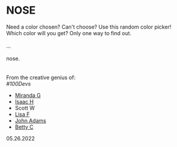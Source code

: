 # NOSE
Need a color chosen? Can't choose? Use this random color picker!
<br>Which color will you get? Only one way to find out.
<br>
<br>...
<br>
<br>nose.
<br>
<br>
<br>From the creative genius of:
<br><i>#100Devs</i>
<ul>
  <li><a href="https://github.com/Bringthekidz">Miranda G</a></li>
  <li><a href="https://github.com/IsaacHHB">Isaac H</a></li>
  <li>Scott W</li>
  <li><a href="https://github.com/lfrendahl">Lisa F</a></li>
  <li><a href="https://github.com/adamspersonaldeveloping">John Adams</a></li>
  <li><a href="https://github.com/FRUHD">Betty C</a></li>
</ul>
<span>05.26.2022</span>
